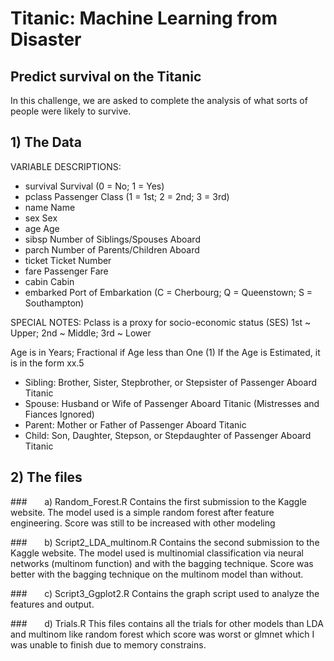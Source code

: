 # Titanic: Machine Learning from Disaster
## Predict survival on the Titanic 

In this challenge, we are asked to complete the analysis of what sorts of people were likely to survive. 

## 1) The Data

VARIABLE DESCRIPTIONS:
* survival        Survival (0 = No; 1 = Yes)
* pclass          Passenger Class (1 = 1st; 2 = 2nd; 3 = 3rd)
* name            Name
* sex             Sex
* age             Age
* sibsp           Number of Siblings/Spouses Aboard
* parch           Number of Parents/Children Aboard
* ticket          Ticket Number
* fare            Passenger Fare
* cabin           Cabin
* embarked        Port of Embarkation
                (C = Cherbourg; Q = Queenstown; S = Southampton)

SPECIAL NOTES:
Pclass is a proxy for socio-economic status (SES)
 1st ~ Upper; 2nd ~ Middle; 3rd ~ Lower

Age is in Years; Fractional if Age less than One (1)
 If the Age is Estimated, it is in the form xx.5

* Sibling:  Brother, Sister, Stepbrother, or Stepsister of Passenger Aboard Titanic
* Spouse:   Husband or Wife of Passenger Aboard Titanic (Mistresses and Fiances Ignored)
* Parent:   Mother or Father of Passenger Aboard Titanic
* Child:    Son, Daughter, Stepson, or Stepdaughter of Passenger Aboard Titanic

## 2) The files

###&nbsp;&nbsp;&nbsp;&nbsp;&nbsp;&nbsp; a) Random_Forest.R
Contains the first submission to the Kaggle website. The model used is a simple random forest after feature engineering.
Score was still to be increased with other modeling

###&nbsp;&nbsp;&nbsp;&nbsp;&nbsp;&nbsp; b) Script2_LDA_multinom.R
Contains the second submission to the Kaggle website. The model used is multinomial classification via neural networks (multinom function) and with the bagging technique. Score was better with the bagging technique on the multinom model than without.

###&nbsp;&nbsp;&nbsp;&nbsp;&nbsp;&nbsp; c) Script3_Ggplot2.R
Contains the graph script used to analyze the features and output.

###&nbsp;&nbsp;&nbsp;&nbsp;&nbsp;&nbsp; d) Trials.R
This files contains all the trials for other models than LDA and multinom like random forest which score was worst or glmnet which I was unable to finish due to memory constrains.
